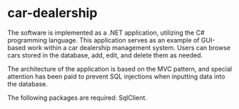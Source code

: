 # car-dealership
The software is implemented as a .NET application, utilizing the C# programming language. 
This application serves as an example of GUI-based work within a car dealership management system. Users can browse cars stored in the database, add, edit, and delete them as needed.

The architecture of the application is based on the MVC pattern, and special attention has been paid to prevent SQL injections when inputting data into the database.

The following packages are required: SqlClient.
